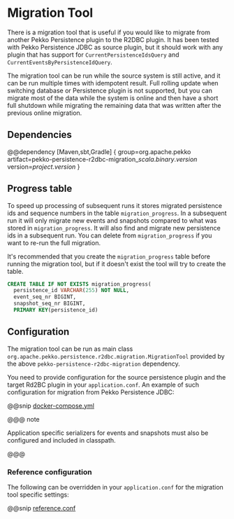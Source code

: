 # Migration Tool

There is a migration tool that is useful if you would like to migrate from another Pekko Persistence plugin
to the R2DBC plugin. It has been tested with Pekko Persistence JDBC as source plugin, but it should work with
any plugin that has support for `CurrentPersistenceIdsQuery` and `CurrentEventsByPersistenceIdQuery`.

The migration tool can be run while the source system is still active, and it can be run multiple times with
idempotent result. Full rolling update when switching database or Persistence plugin is not supported, but
you can migrate most of the data while the system is online and then have a short full shutdown while
migrating the remaining data that was written after the previous online migration.

## Dependencies

@@dependency [Maven,sbt,Gradle] {
  group=org.apache.pekko
  artifact=pekko-persistence-r2dbc-migration_$scala.binary.version$
  version=$project.version$
}

## Progress table

To speed up processing of subsequent runs it stores migrated persistence ids and sequence
numbers in the table `migration_progress`. In a subsequent run it will only migrate new events and snapshots
compared to what was stored in `migration_progress`. It will also find and migrate new persistence ids in a
subsequent run. You can delete from `migration_progress` if you want to re-run the full migration.

It's recommended that you create the `migration_progress` table before running the migration tool, but
if it doesn't exist the tool will try to create the table.

```sql
CREATE TABLE IF NOT EXISTS migration_progress(
  persistence_id VARCHAR(255) NOT NULL,
  event_seq_nr BIGINT,
  snapshot_seq_nr BIGINT,
  PRIMARY KEY(persistence_id)
```

## Configuration

The migration tool can be run as main class `org.apache.pekko.persistence.r2dbc.migration.MigrationTool` provided by the above
`pekko-persistence-r2dbc-migration` dependency.

You need to provide configuration for the source persistence plugin and the target Rd2BC plugin in your `application.conf`. An example of such configuration for migration from Pekko Persistence JDBC: 

@@snip [docker-compose.yml](/migration/src/test/resources/application.conf)

@@@ note

Application specific serializers for events and snapshots must also be configured and included in classpath.

@@@

### Reference configuration

The following can be overridden in your `application.conf` for the migration tool specific settings:

@@snip [reference.conf](/migration/src/main/resources/reference.conf)
